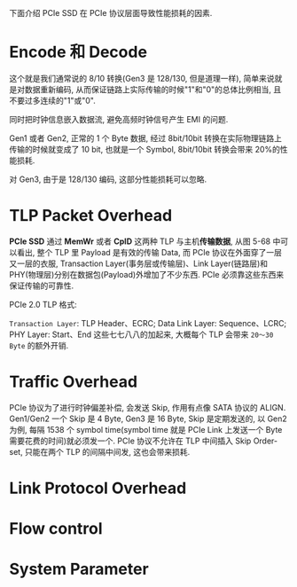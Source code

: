 
下面介绍 PCIe SSD 在 PCIe 协议层面导致性能损耗的因素.

# Encode 和 Decode

这个就是我们通常说的 8/10 转换(Gen3 是 128/130, 但是道理一样), 简单来说就是对数据重新编码, 从而保证链路上实际传输的时候"1"和"0"的总体比例相当, 且不要过多连续的"1"或"0".

同时把时钟信息嵌入数据流, 避免高频时钟信号产生 EMI 的问题.

Gen1 或者 Gen2, 正常的 1 个 Byte 数据, 经过 8bit/10bit 转换在实际物理链路上传输的时候就变成了 10 bit, 也就是一个 Symbol, 8bit/10bit 转换会带来 20%的性能损耗.

对 Gen3, 由于是 128/130 编码, 这部分性能损耗可以忽略.

# TLP Packet Overhead

**PCIe SSD** 通过 **MemWr** 或者 **CplD** 这两种 TLP 与主机**传输数据**, 从图 5-68 中可以看出, 整个 TLP 里 Payload 是有效的传输 Data, 而 PCIe 协议在外面穿了一层又一层的衣服, Transaction Layer(事务层或传输层)、Link Layer(链路层)和 PHY(物理层)分别在数据包(Payload)外增加了不少东西. PCIe 必须靠这些东西来保证传输的可靠性.

PCIe 2.0 TLP 格式:



`Transaction Layer`: TLP Header、ECRC; Data Link Layer: Sequence、LCRC; PHY Layer: Start、End 这些七七八八的加起来, 大概每个 TLP 会带来 `20～30 Byte` 的额外开销.

# Traffic Overhead

PCIe 协议为了进行时钟偏差补偿, 会发送 Skip, 作用有点像 SATA 协议的 ALIGN. Gen1/Gen2 一个 Skip 是 4 Byte, Gen3 是 16 Byte, Skip 是定期发送的, 以 Gen2 为例, 每隔 1538 个 symbol time(symbol time 就是 PCIe Link 上发送一个 Byte 需要花费的时间)就必须发一个. PCIe 协议不允许在 TLP 中间插入 Skip Order-set, 只能在两个 TLP 的间隔中间发, 这也会带来损耗.

# Link Protocol Overhead



# Flow control



# System Parameter


